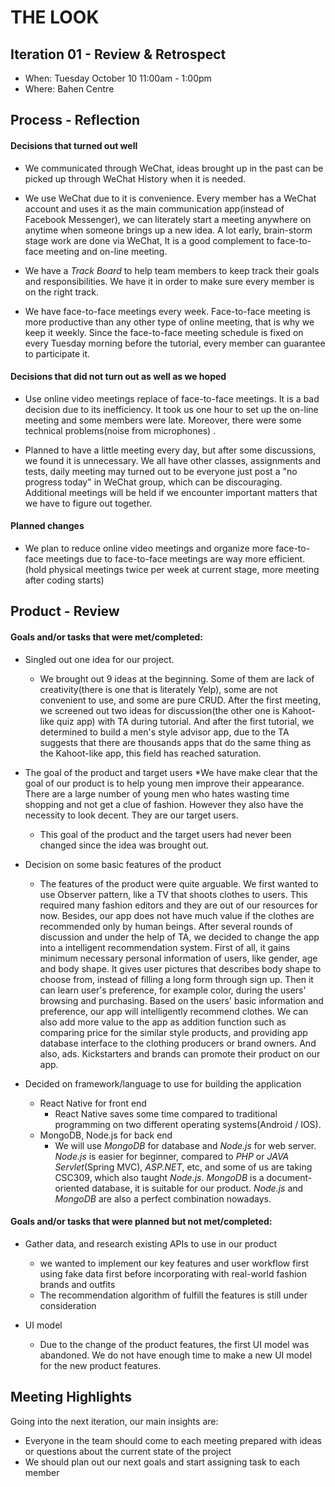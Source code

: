 # THE LOOK

## Iteration 01 - Review & Retrospect

 * When: Tuesday October 10 11:00am - 1:00pm
 * Where: Bahen Centre

## Process - Reflection


#### Decisions that turned out well

* We communicated through WeChat, ideas brought up in the past can be picked up through WeChat History when it is needed. 

* We use WeChat due to it is convenience. Every member has a WeChat account and uses it as the main communication app(instead of Facebook Messenger), we can literately start a meeting anywhere on anytime when someone brings up a new idea. A lot early, brain-storm stage work are done via WeChat, It is a good complement to face-to-face meeting and on-line meeting.

* We have a _Track Board_ to help team members to keep track their goals and responsibilities. We have it in order to make sure every member is on the right track.

* We have face-to-face meetings every week. Face-to-face meeting is more productive than any other type of online meeting, that is why we keep it weekly. Since the face-to-face meeting schedule is fixed on every Tuesday morning before the tutorial, every member can guarantee to participate it. 

#### Decisions that did not turn out as well as we hoped

* Use online video meetings replace of face-to-face meetings. It is a bad decision due to its inefficiency. It took us one hour to set up the on-line meeting and some members were late. Moreover, there were some technical problems(noise from microphones) .

* Planned to have a little meeting every day, but after some discussions, we found it is unnecessary. We all have other classes, assignments and tests, daily meeting may turned out to be everyone just post a "no progress today" in WeChat group, which can be discouraging. Additional meetings will be held if we encounter important matters that we have to figure out together.

#### Planned changes

* We plan to reduce online video meetings and organize more face-to-face meetings due to face-to-face meetings are way more efficient. (hold physical meetings twice per week at current stage, more meeting after coding starts)

## Product - Review

#### Goals and/or tasks that were met/completed:

* Singled out one idea for our project. 
  * We brought out 9 ideas at the beginning. Some of them are lack of creativity(there is one that is literately Yelp), some are not convenient to use, and some are pure CRUD. After the first meeting, we screened out two ideas for discussion(the other one is Kahoot-like quiz app) with TA during tutorial. And after the first tutorial, we determined to build a men's style advisor app, due to the TA suggests that there are thousands apps that do the same thing as the Kahoot-like app, this field has reached saturation. 
  
* The goal of the product and target users
    *We have make clear that the goal of our product is to help young men improve their appearance. There are a large number of young men who hates wasting time shopping and not get a clue of fashion. However they also have the necessity to look decent. They are our target users.
   * This goal of the product and the target users had never been changed since the idea was brought out.
    
* Decision on some basic features of the product 
   * The features of the product were quite arguable. We first wanted to use Observer pattern, like a TV that shoots clothes to users. This required many fashion editors and they are out of our resources for now. Besides, our app does not have much value if the clothes are recommended only by human beings. After several rounds of discussion and under the help of TA, we decided to change the app into a intelligent recommendation system. First of all, it gains minimum necessary personal information of users, like gender, age and body shape. It gives user pictures that describes body shape to choose from, instead of filling a long form through sign up. Then it can learn user's preference, for example color, during the users' browsing and purchasing. Based on the users' basic information and preference, our app will intelligently recommend clothes. We can also add more value to the app as addition function such as comparing price for the similar style products, and providing app database interface to the clothing producers or brand owners. And also, ads. Kickstarters and brands can promote their product on our app.  

* Decided on framework/language to use for building the application
  * React Native for front end
    - React Native saves some time compared to traditional programming on two different operating systems(Android / IOS).
  * MongoDB, Node.js for back end
    - We will use _MongoDB_ for database and _Node.js_ for web server. _Node.js_ is easier for beginner, compared to _PHP_ or _JAVA Servlet_(Spring MVC), _ASP.NET_, etc, and some of us are taking CSC309, which also taught _Node.js_. _MongoDB_ is a document-oriented database, it is suitable for our product. _Node.js_ and _MongoDB_ are also a perfect combination nowadays.

#### Goals and/or tasks that were planned but not met/completed:

* Gather data, and research existing APIs to use in our product
  * we wanted to implement our key features and user workflow first using fake data first before incorporating with real-world fashion brands and outfits
  * The recommendation algorithm of fulfill the features is still under consideration
  
* UI model
  * Due to the change of the product features, the first UI model was abandoned. We do not have enough time to make a new UI model for the new product features.

## Meeting Highlights

Going into the next iteration, our main insights are:

* Everyone in the team should come to each meeting prepared with ideas or questions about the current state of the project
* We should plan out our next goals and start assigning task to each member 

